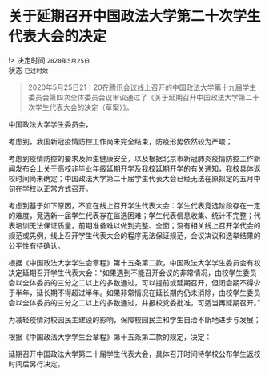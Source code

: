 # 关于延期召开中国政法大学第二十次学生代表大会的决定

!> 决定时间 `2020年5月25日` <br>
状态 `已过时效`

> 2020年5月25日21：20在腾讯会议线上召开的中国政法大学第十九届学生委员会第四次全体委员会议审议通过了《关于延期召开中国政法大学第二十次学生代表大会的决定（草案）》。

中国政法大学学生委员会，

考虑到，我国新冠疫情防控工作尚未完全结束，防疫形势依然较为严峻；

考虑到疫情防控的要求及师生健康安全，以及根据北京市新冠肺炎疫情防控工作新闻发布会上关于高校非毕业年级延期开学及我校延期开学的有关通知，我校具体返校时间尚未确定；中国政法大学第二十届学生代表大会已经无法在原拟定的五月中旬在学校以正常方式召开。

考虑到基于如下原因，不宜在线上召开学生代表大会：学生代表竞选阶段存在一定的难度，竞选新一届学生代表存在监选困难；学生代表信息收集、统计不完整；代表培训无法保证质量，前期准备难以做到完整、全面；没有相关线上召开学代会的规范或先例，线上召开学生代表大会的程序无法保证规范，会议决议和选举结果的公平性有待确认。

根据《中国政法大学学生会章程》第十五条第二款，中国政法大学学生委员会有权决定延期召开学生代表大会：“如果遇到不能召开会议的非常情况，由校学生委员会以全体委员的三分之二以上的多数通过，可以提前或延期召开，但闭会期不得少于半年，延长期不得超过半年。如果非常情况在延长期内仍未消除，由校学生委员会以全体委员的三分之二以上的多数通过，并报校党委批准，可适当再延期召开。”

为减轻疫情对校园民主建设的影响，保障校园民主和学生自治不断地进步与发展；

根据《中国政法大学学生会章程》第十五条第二款的规定，决定：

延期召开中国政法大学第二十届学生代表大会，具体召开时间待学校公布学生返校时间后另行决定。

